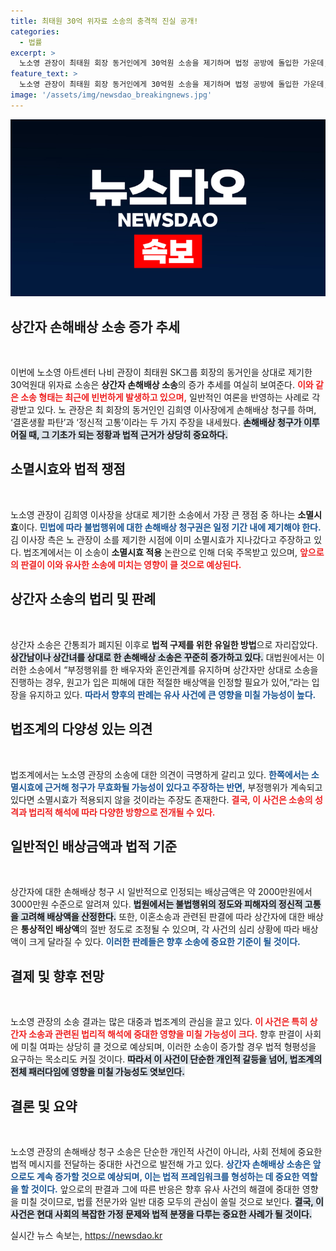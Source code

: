 ```yaml
---
title: 최태원 30억 위자료 소송의 충격적 진실 공개!
categories:
  - 법률
excerpt: >
  노소영 관장이 최태원 회장 동거인에게 30억원 소송을 제기하며 법정 공방에 돌입한 가운데, 소멸시효가 쟁점으로 부각되고 있다. 이혼 소송과 별개로 진행되는 이번 사건이 어떻게 전개될지 귀추가 주목된다!
feature_text: >
  노소영 관장이 최태원 회장 동거인에게 30억원 소송을 제기하며 법정 공방에 돌입한 가운데, 소멸시효가 쟁점으로 부각되고 있다. 이혼 소송과 별개로 진행되는 이번 사건이 어떻게 전개될지 귀추가 주목된다!
image: '/assets/img/newsdao_breakingnews.jpg'
---
```


<p><img src="/assets/img/newsdao_breakingnews.jpg" alt="koreaapp 속보" /></p>

<h2 data-ke-size="size26">상간자 손해배상 소송 증가 추세</h2>

<p data-ke-size="size16">&nbsp;</p>

<p>이번에 노소영 아트센터 나비 관장이 최태원 SK그룹 회장의 동거인을 상대로 제기한 30억원대 위자료 소송은 <strong>상간자 손해배상 소송</strong>의 증가 추세를 여실히 보여준다. <b><span style="color: #ee2323;">이와 같은 소송 형태는 최근에 빈번하게 발생하고 있으며,</span></b> 일반적인 여론을 반영하는 사례로 각광받고 있다. 노 관장은 최 회장의 동거인인 김희영 이사장에게 손해배상 청구를 하며, ‘결혼생활 파탄’과 ‘정신적 고통’이라는 두 가지 주장을 내세웠다. <b><span style="background-color: #21538527;">손해배상 청구가 이루어질 때, 그 기초가 되는 정황과 법적 근거가 상당히 중요하다.</span></b></p>

<h2 data-ke-size="size26">소멸시효와 법적 쟁점</h2>

<p data-ke-size="size16">&nbsp;</p>

<p>노소영 관장이 김희영 이사장을 상대로 제기한 소송에서 가장 큰 쟁점 중 하나는 <strong>소멸시효</strong>이다. <b><span style="color: #1a5490;">민법에 따라 불법행위에 대한 손해배상 청구권은 일정 기간 내에 제기해야 한다. </span></b>김 이사장 측은 노 관장이 소를 제기한 시점에 이미 소멸시효가 지나갔다고 주장하고 있다. 법조계에서는 이 소송이 <strong>소멸시효 적용</strong> 논란으로 인해 더욱 주목받고 있으며, <b><span style="color: #ee2323;">앞으로의 판결이 이와 유사한 소송에 미치는 영향이 클 것으로 예상된다.</span></b></p>

<h2 data-ke-size="size26">상간자 소송의 법리 및 판례</h2>

<p data-ke-size="size16">&nbsp;</p>

<p>상간자 소송은 간통죄가 폐지된 이후로 <strong>법적 구제를 위한 유일한 방법</strong>으로 자리잡았다. <b><span style="background-color: #21538527;">상간남이나 상간녀를 상대로 한 손해배상 소송은 꾸준히 증가하고 있다.</span></b> 대법원에서는 이러한 소송에서 “부정행위를 한 배우자와 혼인관계를 유지하며 상간자만 상대로 소송을 진행하는 경우, 원고가 입은 피해에 대한 적절한 배상액을 인정할 필요가 있어,”라는 입장을 유지하고 있다. <b><span style="color: #1a5490;">따라서 향후의 판례는 유사 사건에 큰 영향을 미칠 가능성이 높다.</span></b></p>

<h2 data-ke-size="size26">법조계의 다양성 있는 의견</h2>

<p data-ke-size="size16">&nbsp;</p>

<p>법조계에서는 노소영 관장의 소송에 대한 의견이 극명하게 갈리고 있다. <b><span style="color: #1a5490;">한쪽에서는 소멸시효에 근거해 청구가 무효화될 가능성이 있다고 주장하는 반면,</span></b> 부정행위가 계속되고 있다면 소멸시효가 적용되지 않을 것이라는 주장도 존재한다. <b><span style="color: #ee2323;">결국, 이 사건은 소송의 성격과 법리적 해석에 따라 다양한 방향으로 전개될 수 있다.</span></b></p>

<h2 data-ke-size="size26">일반적인 배상금액과 법적 기준</h2>

<p data-ke-size="size16">&nbsp;</p>

<p>상간자에 대한 손해배상 청구 시 일반적으로 인정되는 배상금액은 약 2000만원에서 3000만원 수준으로 알려져 있다. <b><span style="background-color: #21538527;">법원에서는 불법행위의 정도와 피해자의 정신적 고통을 고려해 배상액을 산정한다.</span></b> 또한, 이혼소송과 관련된 판결에 따라 상간자에 대한 배상은 <strong>통상적인 배상액</strong>의 절반 정도로 조정될 수 있으며, 각 사건의 심리 상황에 따라 배상액이 크게 달라질 수 있다. <b><span style="color: #1a5490;">이러한 판례들은 향후 소송에 중요한 기준이 될 것이다.</span></b></p>

<h2 data-ke-size="size26">결제 및 향후 전망</h2>

<p data-ke-size="size16">&nbsp;</p>

<p>노소영 관장의 소송 결과는 많은 대중과 법조계의 관심을 끌고 있다. <b><span style="color: #ee2323;">이 사건은 특히 상간자 소송과 관련된 법리적 해석에 중대한 영향을 미칠 가능성이 크다.</span></b> 향후 판결이 사회에 미칠 여파는 상당히 클 것으로 예상되며, 이러한 소송이 증가할 경우 법적 형평성을 요구하는 목소리도 커질 것이다. <b><span style="background-color: #21538527;">따라서 이 사건이 단순한 개인적 갈등을 넘어, 법조계의 전체 패러다임에 영향을 미칠 가능성도 엿보인다.</span></b> </p>

<h2 data-ke-size="size26">결론 및 요약</h2>

<p data-ke-size="size16">&nbsp;</p>

<p>노소영 관장의 손해배상 청구 소송은 단순한 개인적 사건이 아니라, 사회 전체에 중요한 법적 메시지를 전달하는 중대한 사건으로 발전해 가고 있다. <b><span style="color: #1a5490;">상간자 손해배상 소송은 앞으로도 계속 증가할 것으로 예상되며, 이는 법적 프레임워크를 형성하는 데 중요한 역할을 할 것이다.</span></b> 앞으로의 판결과 그에 따른 반응은 향후 유사 사건의 해결에 중대한 영향을 미칠 것이므로, 법률 전문가와 일반 대중 모두의 관심이 쏠릴 것으로 보인다. <b><span style="background-color: #21538527;">결국, 이 사건은 현대 사회의 복잡한 가정 문제와 법적 분쟁을 다루는 중요한 사례가 될 것이다.</span></b></p>
실시간 뉴스 속보는, <a href="https://newsdao.kr" rel="dofollow">https://newsdao.kr</a>


